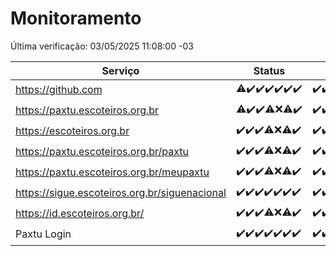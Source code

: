 # Monitoramento

Última verificação: 03/05/2025 11:08:00 -03

|Serviço|Status|Últimas 24h|
|---|---|---|
|https://github.com|<span title="2025-04-26: OK=22, Falhas=1">⚠️</span><span title="2025-04-27: OK=23">✔️</span><span title="2025-04-28: OK=22">✔️</span><span title="2025-04-29: OK=23">✔️</span><span title="2025-04-30: OK=23">✔️</span><span title="2025-05-01: OK=23">✔️</span><span title="2025-05-02: OK=13">✔️</span>|<span title="02/05/2025 11:09:00 -03 : 200">✔️</span><span title="02/05/2025 12:09:00 -03 : 200">✔️</span><span title="02/05/2025 13:11:00 -03 : 200">✔️</span><span title="02/05/2025 14:08:00 -03 : 200">✔️</span><span title="02/05/2025 15:12:00 -03 : 200">✔️</span><span title="02/05/2025 16:07:00 -03 : 200">✔️</span><span title="02/05/2025 17:10:00 -03 : 200">✔️</span><span title="02/05/2025 18:08:00 -03 : 200">✔️</span><span title="02/05/2025 19:08:00 -03 : 200">✔️</span><span title="02/05/2025 20:08:00 -03 : 200">✔️</span><span title="02/05/2025 21:44:00 -03 : 200">✔️</span><span title="02/05/2025 23:21:00 -03 : 200">✔️</span><span title="03/05/2025 00:29:00 -03 : 200">✔️</span><span title="03/05/2025 01:10:00 -03 : 200">✔️</span><span title="03/05/2025 02:09:00 -03 : 200">✔️</span><span title="03/05/2025 03:12:00 -03 : 200">✔️</span><span title="03/05/2025 04:08:00 -03 : 200">✔️</span><span title="03/05/2025 05:10:00 -03 : 200">✔️</span><span title="03/05/2025 06:08:00 -03 : 200">✔️</span><span title="03/05/2025 07:08:00 -03 : 200">✔️</span><span title="03/05/2025 08:07:00 -03 : 200">✔️</span><span title="03/05/2025 09:15:00 -03 : 200">✔️</span><span title="03/05/2025 10:16:00 -03 : 200">✔️</span><span title="03/05/2025 11:08:00 -03 : 200">✔️</span>|
|https://paxtu.escoteiros.org.br|<span title="2025-04-26: OK=22, Falhas=1">⚠️</span><span title="2025-04-27: OK=23">✔️</span><span title="2025-04-28: OK=22">✔️</span><span title="2025-04-29: OK=21, Falhas=2">⚠️</span><span title="2025-04-30: Falhas=23">❌</span><span title="2025-05-01: OK=11, Falhas=12">⚠️</span><span title="2025-05-02: OK=13">✔️</span>|<span title="02/05/2025 11:09:00 -03 : 200">✔️</span><span title="02/05/2025 12:09:00 -03 : 200">✔️</span><span title="02/05/2025 13:11:00 -03 : 200">✔️</span><span title="02/05/2025 14:08:00 -03 : 200">✔️</span><span title="02/05/2025 15:12:00 -03 : 200">✔️</span><span title="02/05/2025 16:07:00 -03 : 502">❌</span><span title="02/05/2025 17:10:00 -03 : 200">✔️</span><span title="02/05/2025 18:08:00 -03 : 200">✔️</span><span title="02/05/2025 19:08:00 -03 : 200">✔️</span><span title="02/05/2025 20:08:00 -03 : 200">✔️</span><span title="02/05/2025 21:44:00 -03 : 200">✔️</span><span title="02/05/2025 23:21:00 -03 : 200">✔️</span><span title="03/05/2025 00:29:00 -03 : 200">✔️</span><span title="03/05/2025 01:10:00 -03 : 200">✔️</span><span title="03/05/2025 02:09:00 -03 : 200">✔️</span><span title="03/05/2025 03:12:00 -03 : 200">✔️</span><span title="03/05/2025 04:08:00 -03 : 200">✔️</span><span title="03/05/2025 05:10:00 -03 : 200">✔️</span><span title="03/05/2025 06:08:00 -03 : 200">✔️</span><span title="03/05/2025 07:08:00 -03 : 200">✔️</span><span title="03/05/2025 08:07:00 -03 : 200">✔️</span><span title="03/05/2025 09:15:00 -03 : 200">✔️</span><span title="03/05/2025 10:16:00 -03 : 200">✔️</span><span title="03/05/2025 11:08:00 -03 : 200">✔️</span>|
|https://escoteiros.org.br|<span title="2025-04-26: OK=23">✔️</span><span title="2025-04-27: OK=23">✔️</span><span title="2025-04-28: OK=22">✔️</span><span title="2025-04-29: OK=22, Falhas=1">⚠️</span><span title="2025-04-30: Falhas=23">❌</span><span title="2025-05-01: OK=10, Falhas=13">⚠️</span><span title="2025-05-02: OK=13">✔️</span>|<span title="02/05/2025 11:09:00 -03 : 200">✔️</span><span title="02/05/2025 12:09:00 -03 : 200">✔️</span><span title="02/05/2025 13:11:00 -03 : 200">✔️</span><span title="02/05/2025 14:08:00 -03 : 200">✔️</span><span title="02/05/2025 15:12:00 -03 : 200">✔️</span><span title="02/05/2025 16:07:00 -03 : 200">✔️</span><span title="02/05/2025 17:10:00 -03 : 200">✔️</span><span title="02/05/2025 18:08:00 -03 : 200">✔️</span><span title="02/05/2025 19:08:00 -03 : 200">✔️</span><span title="02/05/2025 20:08:00 -03 : 200">✔️</span><span title="02/05/2025 21:44:00 -03 : 200">✔️</span><span title="02/05/2025 23:21:00 -03 : 200">✔️</span><span title="03/05/2025 00:29:00 -03 : 200">✔️</span><span title="03/05/2025 01:10:00 -03 : 200">✔️</span><span title="03/05/2025 02:09:00 -03 : 200">✔️</span><span title="03/05/2025 03:12:00 -03 : 200">✔️</span><span title="03/05/2025 04:08:00 -03 : 200">✔️</span><span title="03/05/2025 05:10:00 -03 : 200">✔️</span><span title="03/05/2025 06:08:00 -03 : 200">✔️</span><span title="03/05/2025 07:08:00 -03 : 200">✔️</span><span title="03/05/2025 08:07:00 -03 : 200">✔️</span><span title="03/05/2025 09:15:00 -03 : 200">✔️</span><span title="03/05/2025 10:16:00 -03 : 200">✔️</span><span title="03/05/2025 11:08:00 -03 : 200">✔️</span>|
|https://paxtu.escoteiros.org.br/paxtu|<span title="2025-04-26: OK=23">✔️</span><span title="2025-04-27: OK=23">✔️</span><span title="2025-04-28: OK=22">✔️</span><span title="2025-04-29: OK=22, Falhas=1">⚠️</span><span title="2025-04-30: Falhas=23">❌</span><span title="2025-05-01: OK=12, Falhas=11">⚠️</span><span title="2025-05-02: OK=13">✔️</span>|<span title="02/05/2025 11:09:00 -03 : 200">✔️</span><span title="02/05/2025 12:09:00 -03 : 200">✔️</span><span title="02/05/2025 13:11:00 -03 : 200">✔️</span><span title="02/05/2025 14:08:00 -03 : 200">✔️</span><span title="02/05/2025 15:12:00 -03 : 200">✔️</span><span title="02/05/2025 16:07:00 -03 : 502">❌</span><span title="02/05/2025 17:10:00 -03 : 200">✔️</span><span title="02/05/2025 18:08:00 -03 : 200">✔️</span><span title="02/05/2025 19:08:00 -03 : 200">✔️</span><span title="02/05/2025 20:08:00 -03 : 200">✔️</span><span title="02/05/2025 21:44:00 -03 : 200">✔️</span><span title="02/05/2025 23:21:00 -03 : 200">✔️</span><span title="03/05/2025 00:29:00 -03 : 200">✔️</span><span title="03/05/2025 01:10:00 -03 : 200">✔️</span><span title="03/05/2025 02:09:00 -03 : 200">✔️</span><span title="03/05/2025 03:12:00 -03 : 200">✔️</span><span title="03/05/2025 04:08:00 -03 : 200">✔️</span><span title="03/05/2025 05:10:00 -03 : 200">✔️</span><span title="03/05/2025 06:08:00 -03 : 200">✔️</span><span title="03/05/2025 07:08:00 -03 : 200">✔️</span><span title="03/05/2025 08:07:00 -03 : 200">✔️</span><span title="03/05/2025 09:15:00 -03 : 200">✔️</span><span title="03/05/2025 10:16:00 -03 : 200">✔️</span><span title="03/05/2025 11:08:00 -03 : 200">✔️</span>|
|https://paxtu.escoteiros.org.br/meupaxtu|<span title="2025-04-26: OK=23">✔️</span><span title="2025-04-27: OK=23">✔️</span><span title="2025-04-28: OK=22">✔️</span><span title="2025-04-29: OK=22, Falhas=1">⚠️</span><span title="2025-04-30: Falhas=23">❌</span><span title="2025-05-01: OK=9, Falhas=14">⚠️</span><span title="2025-05-02: OK=13">✔️</span>|<span title="02/05/2025 11:09:00 -03 : 200">✔️</span><span title="02/05/2025 12:09:00 -03 : 200">✔️</span><span title="02/05/2025 13:11:00 -03 : 200">✔️</span><span title="02/05/2025 14:08:00 -03 : 200">✔️</span><span title="02/05/2025 15:12:00 -03 : 200">✔️</span><span title="02/05/2025 16:07:00 -03 : 502">❌</span><span title="02/05/2025 17:10:00 -03 : 200">✔️</span><span title="02/05/2025 18:08:00 -03 : 200">✔️</span><span title="02/05/2025 19:08:00 -03 : 200">✔️</span><span title="02/05/2025 20:08:00 -03 : 200">✔️</span><span title="02/05/2025 21:44:00 -03 : 200">✔️</span><span title="02/05/2025 23:21:00 -03 : 200">✔️</span><span title="03/05/2025 00:29:00 -03 : 200">✔️</span><span title="03/05/2025 01:10:00 -03 : 200">✔️</span><span title="03/05/2025 02:09:00 -03 : 200">✔️</span><span title="03/05/2025 03:12:00 -03 : 200">✔️</span><span title="03/05/2025 04:08:00 -03 : 200">✔️</span><span title="03/05/2025 05:10:00 -03 : 200">✔️</span><span title="03/05/2025 06:08:00 -03 : 200">✔️</span><span title="03/05/2025 07:08:00 -03 : 200">✔️</span><span title="03/05/2025 08:07:00 -03 : 200">✔️</span><span title="03/05/2025 09:15:00 -03 : 200">✔️</span><span title="03/05/2025 10:16:00 -03 : 200">✔️</span><span title="03/05/2025 11:08:00 -03 : 200">✔️</span>|
|https://sigue.escoteiros.org.br/siguenacional|<span title="2025-04-26: OK=23">✔️</span><span title="2025-04-27: OK=23">✔️</span><span title="2025-04-28: OK=22">✔️</span><span title="2025-04-29: OK=23">✔️</span><span title="2025-04-30: OK=23">✔️</span><span title="2025-05-01: OK=23">✔️</span><span title="2025-05-02: OK=13">✔️</span>|<span title="02/05/2025 11:09:00 -03 : 200">✔️</span><span title="02/05/2025 12:09:00 -03 : 200">✔️</span><span title="02/05/2025 13:11:00 -03 : 200">✔️</span><span title="02/05/2025 14:08:00 -03 : 200">✔️</span><span title="02/05/2025 15:12:00 -03 : 200">✔️</span><span title="02/05/2025 16:07:00 -03 : 502">❌</span><span title="02/05/2025 17:10:00 -03 : 200">✔️</span><span title="02/05/2025 18:08:00 -03 : 200">✔️</span><span title="02/05/2025 19:08:00 -03 : 200">✔️</span><span title="02/05/2025 20:08:00 -03 : 200">✔️</span><span title="02/05/2025 21:44:00 -03 : 200">✔️</span><span title="02/05/2025 23:21:00 -03 : 200">✔️</span><span title="03/05/2025 00:29:00 -03 : 200">✔️</span><span title="03/05/2025 01:10:00 -03 : 200">✔️</span><span title="03/05/2025 02:09:00 -03 : 200">✔️</span><span title="03/05/2025 03:12:00 -03 : 200">✔️</span><span title="03/05/2025 04:08:00 -03 : 200">✔️</span><span title="03/05/2025 05:10:00 -03 : 200">✔️</span><span title="03/05/2025 06:08:00 -03 : 200">✔️</span><span title="03/05/2025 07:08:00 -03 : 200">✔️</span><span title="03/05/2025 08:07:00 -03 : 200">✔️</span><span title="03/05/2025 09:15:00 -03 : 200">✔️</span><span title="03/05/2025 10:16:00 -03 : 200">✔️</span><span title="03/05/2025 11:08:00 -03 : 200">✔️</span>|
|https://id.escoteiros.org.br/|<span title="2025-04-26: OK=23">✔️</span><span title="2025-04-27: OK=23">✔️</span><span title="2025-04-28: OK=22">✔️</span><span title="2025-04-29: OK=22, Falhas=1">⚠️</span><span title="2025-04-30: Falhas=23">❌</span><span title="2025-05-01: OK=10, Falhas=13">⚠️</span><span title="2025-05-02: OK=13">✔️</span>|<span title="02/05/2025 11:09:00 -03 : 200">✔️</span><span title="02/05/2025 12:09:00 -03 : 200">✔️</span><span title="02/05/2025 13:11:00 -03 : 200">✔️</span><span title="02/05/2025 14:08:00 -03 : 200">✔️</span><span title="02/05/2025 15:12:00 -03 : 200">✔️</span><span title="02/05/2025 16:07:00 -03 : 200">✔️</span><span title="02/05/2025 17:10:00 -03 : 200">✔️</span><span title="02/05/2025 18:08:00 -03 : 200">✔️</span><span title="02/05/2025 19:08:00 -03 : 200">✔️</span><span title="02/05/2025 20:08:00 -03 : 200">✔️</span><span title="02/05/2025 21:44:00 -03 : 200">✔️</span><span title="02/05/2025 23:21:00 -03 : 200">✔️</span><span title="03/05/2025 00:29:00 -03 : 200">✔️</span><span title="03/05/2025 01:10:00 -03 : 200">✔️</span><span title="03/05/2025 02:09:00 -03 : 200">✔️</span><span title="03/05/2025 03:12:00 -03 : 200">✔️</span><span title="03/05/2025 04:08:00 -03 : 200">✔️</span><span title="03/05/2025 05:10:00 -03 : 200">✔️</span><span title="03/05/2025 06:08:00 -03 : 200">✔️</span><span title="03/05/2025 07:08:00 -03 : 200">✔️</span><span title="03/05/2025 08:07:00 -03 : 200">✔️</span><span title="03/05/2025 09:15:00 -03 : 200">✔️</span><span title="03/05/2025 10:16:00 -03 : 200">✔️</span><span title="03/05/2025 11:08:00 -03 : 200">✔️</span>|
|Paxtu Login|<span title="2025-04-26: OK=23">✔️</span><span title="2025-04-27: OK=23">✔️</span><span title="2025-04-28: OK=22">✔️</span><span title="2025-04-29: OK=23">✔️</span><span title="2025-04-30: OK=23">✔️</span><span title="2025-05-01: OK=23">✔️</span><span title="2025-05-02: OK=13">✔️</span>|<span title="02/05/2025 11:09:00 -03 : 200">✔️</span><span title="02/05/2025 12:09:00 -03 : 200">✔️</span><span title="02/05/2025 13:11:00 -03 : 200">✔️</span><span title="02/05/2025 14:08:00 -03 : 200">✔️</span><span title="02/05/2025 15:12:00 -03 : 200">✔️</span><span title="02/05/2025 16:07:00 -03 : 502">❌</span><span title="02/05/2025 17:10:00 -03 : 200">✔️</span><span title="02/05/2025 18:08:00 -03 : 200">✔️</span><span title="02/05/2025 19:08:00 -03 : 200">✔️</span><span title="02/05/2025 20:08:00 -03 : 200">✔️</span><span title="02/05/2025 21:44:00 -03 : 200">✔️</span><span title="02/05/2025 23:21:00 -03 : 200">✔️</span><span title="03/05/2025 00:29:00 -03 : 200">✔️</span><span title="03/05/2025 01:10:00 -03 : 200">✔️</span><span title="03/05/2025 02:09:00 -03 : 200">✔️</span><span title="03/05/2025 03:12:00 -03 : 200">✔️</span><span title="03/05/2025 04:08:00 -03 : 200">✔️</span><span title="03/05/2025 05:10:00 -03 : 200">✔️</span><span title="03/05/2025 06:08:00 -03 : 200">✔️</span><span title="03/05/2025 07:08:00 -03 : 200">✔️</span><span title="03/05/2025 08:07:00 -03 : 200">✔️</span><span title="03/05/2025 09:15:00 -03 : 200">✔️</span><span title="03/05/2025 10:16:00 -03 : 200">✔️</span><span title="03/05/2025 11:08:00 -03 : 200">✔️</span>|

